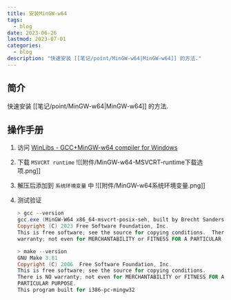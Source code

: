 ```yaml
---
title: 安装MinGW-w64
tags:
  - blog
date: 2023-06-26
lastmod: 2023-07-01
categories:
  - blog
description: "快速安装 [[笔记/point/MinGW-w64|MinGW-w64]] 的方法."
---
```


## 简介

快速安装 [[笔记/point/MinGW-w64|MinGW-w64]] 的方法.

## 操作手册

1. 访问 [WinLibs - GCC+MinGW-w64 compiler for Windows](https://winlibs.com/#download-release)
2. 下载 `MSVCRT runtime` ![[附件/MinGW-w64-MSVCRT-runtime下载选项.png]]
3. 解压后添加到 `系统环境变量` 中 ![[附件/MinGW-w64系统环境变量.png]]
4. 测试验证

   ```powershell
   > gcc --version
   gcc.exe (MinGW-W64 x86_64-msvcrt-posix-seh, built by Brecht Sanders) 13.1.0
   Copyright (C) 2023 Free Software Foundation, Inc.
   This is free software; see the source for copying conditions.  There is NO
   warranty; not even for MERCHANTABILITY or FITNESS FOR A PARTICULAR PURPOSE.

   > make --version
   GNU Make 3.81
   Copyright (C) 2006  Free Software Foundation, Inc.
   This is free software; see the source for copying conditions.
   There is NO warranty; not even for MERCHANTABILITY or FITNESS FOR A
   PARTICULAR PURPOSE.
   This program built for i386-pc-mingw32
   ```
